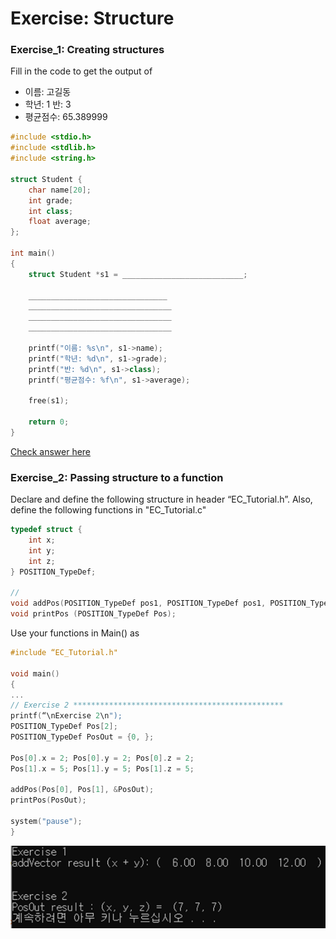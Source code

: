 # Exercise: Structure

### Exercise\_1: Creating structures 

Fill in the code to get the output of 

* 이름: 고길동 
* 학년: 1 반: 3 
* 평균점수: 65.389999

```cpp
#include <stdio.h>
#include <stdlib.h>
#include <string.h>

struct Student {
    char name[20];
    int grade;
    int class;
    float average;
};

int main()
{
    struct Student *s1 = ___________________________;

    _______________________________
    ________________________________
    ________________________________
    ________________________________

    printf("이름: %s\n", s1->name);
    printf("학년: %d\n", s1->grade);
    printf("반: %d\n", s1->class);
    printf("평균점수: %f\n", s1->average);

    free(s1);

    return 0;
}
```

[Check answer here](https://dojang.io/mod/page/view.php?id=422)





### Exercise\_2: Passing structure to a function

Declare and define the following structure in header “EC\_Tutorial.h”. Also, define the following functions in "EC\_Tutorial.c"

```cpp
typedef struct {
	int x;
	int y;
	int z;
} POSITION_TypeDef;

//
void addPos(POSITION_TypeDef pos1, POSITION_TypeDef pos1, POSITION_TypeDef *posOut);
void printPos (POSITION_TypeDef Pos);
```

Use your functions in Main\(\) as 

```cpp
#include “EC_Tutorial.h"

void main() 
{
...
// Exercise 2 ***********************************************
printf(“\nExercise 2\n");
POSITION_TypeDef Pos[2];
POSITION_TypeDef PosOut = {0, };
 
Pos[0].x = 2; Pos[0].y = 2; Pos[0].z = 2;
Pos[1].x = 5; Pos[1].y = 5; Pos[1].z = 5;

addPos(Pos[0], Pos[1], &PosOut);
printPos(PosOut);

system("pause");
}
```

![](../../../.gitbook/assets/image%20%2825%29.png)



